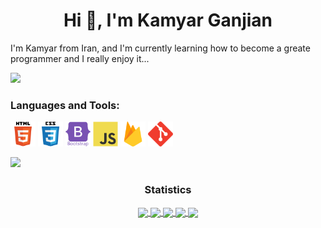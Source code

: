<h1 align="center">Hi 👋, I'm Kamyar Ganjian</h1>
<p>I'm Kamyar from Iran, and I'm currently learning how to become a greate programmer and I really enjoy it...</p>
<div> <a href="https://github.com/KamyarGanjian" target="_blank"><img src="https://img.shields.io/badge/GitHub-100000?style=for-the-badge&logo=github&logoColor=white" target="_blank"></a>
</div><h3 align="left">Languages and Tools:</h3>
<p align="left">
<img src="https://raw.githubusercontent.com/teamedwardforever/Readme-Generator/71f25dd8b98329b168142a6b782a107b75eab178/svg/Skills/Frontend/html5-original-wordmark.svg" alt="HTML" width="40" height="40"/>
<img src="https://raw.githubusercontent.com/teamedwardforever/Readme-Generator/71f25dd8b98329b168142a6b782a107b75eab178/svg/Skills/Frontend/css3-original-wordmark.svg" alt="Css" width="40" height="40"/>
<img src="https://raw.githubusercontent.com/teamedwardforever/Readme-Generator/71f25dd8b98329b168142a6b782a107b75eab178/svg/Skills/Frontend/bootstrap-plain-wordmark.svg" alt="Bootstrap" width="40" height="40"/>
<img src="https://raw.githubusercontent.com/teamedwardforever/Readme-Generator/71f25dd8b98329b168142a6b782a107b75eab178/svg/Skills/Languages/javascript-original.svg" alt="Javascript" width="40" height="40"/>
<img src="https://raw.githubusercontent.com/teamedwardforever/Readme-Generator/71f25dd8b98329b168142a6b782a107b75eab178/svg/Skills/BackendService/firebase-icon.svg" alt="Firebase" width="40" height="40"/>
<img src="https://raw.githubusercontent.com/teamedwardforever/Readme-Generator/71f25dd8b98329b168142a6b782a107b75eab178/svg/Skills/Other/git-scm-icon.svg" alt="Git" width="40" height="40"/>
</p>

<img src="https://user-images.githubusercontent.com/73097560/115834477-dbab4500-a447-11eb-908a-139a6edaec5c.gif"><h3 align="center">Statistics</h3>
<div align="center">
<a href="https://github.com/KamyarGanjian">
<img align="center" src="http://github-profile-summary-cards.vercel.app/api/cards/stats?username=KamyarGanjian&theme=2077" height="180em" />
<img align="center" src="http://github-profile-summary-cards.vercel.app/api/cards/most-commit-language?username=KamyarGanjian&theme=2077" height="180em" />
<img align="center" src="http://github-profile-summary-cards.vercel.app/api/cards/repos-per-language?username=KamyarGanjian&theme=2077" height="180em" />
<img align="center" src="http://github-profile-summary-cards.vercel.app/api/cards/productive-time?username=KamyarGanjian&theme=2077" height="180em" />
<img align="center" src="http://github-profile-summary-cards.vercel.app/api/cards/profile-details?username=KamyarGanjian&theme=2077" height="180em" />
</div>
